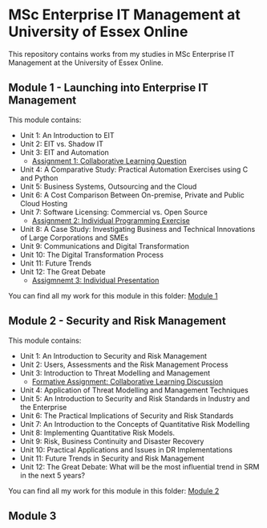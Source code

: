 # MSc Enterprise IT Management at University of Essex Online

This repository contains works from my studies in MSc Enterprise IT Management at the University of Essex Online.


## Module 1 - Launching into Enterprise IT Management

This module contains:
* Unit 1: An Introduction to EIT
* Unit 2: EIT vs. Shadow IT
* Unit 3: EIT and Automation
  * [Assignment 1: Collaborative Learning Question](https://github.com/TobiZeier/UoEO_MSc_EIM/tree/main/Module1_Launching_into_Enterprise_IT_Management/Assignment1/Assignment1.pdf)
* Unit 4: A Comparative Study: Practical Automation Exercises using C and Python
* Unit 5: Business Systems, Outsourcing and the Cloud
* Unit 6: A Cost Comparison Between On-premise, Private and Public Cloud Hosting
* Unit 7: Software Licensing: Commercial vs. Open Source
  * [Assignment 2: Individual Programming Exercise](https://github.com/TobiZeier/UoEO_MSc_EIM/tree/main/Module1_Launching_into_Enterprise_IT_Management/Assignment2)
* Unit 8: A Case Study: Investigating Business and Technical Innovations of Large Corporations and SMEs
* Unit 9: Communications and Digital Transformation
* Unit 10: The Digital Transformation Process
* Unit 11: Future Trends
* Unit 12: The Great Debate
  * [Assigmnemt 3: Individual Presentation](https://github.com/TobiZeier/UoEO_MSc_EIM/tree/main/Module1_Launching_into_Enterprise_IT_Management/Assignment3)

You can find all my work for this module in this folder: [Module 1](https://github.com/TobiZeier/UoEO_MSc_EIM/tree/main/Module1_Launching_into_Enterprise_IT_Management)

## Module 2 - Security and Risk Management

This module contains:
* Unit 1: An Introduction to Security and Risk Management
* Unit 2: Users, Assessments and the Risk Management Process
* Unit 3: Introduction to Threat Modelling and Management
  * [Formative Assignment: Collaborative Learning Discussion](https://github.com/TobiZeier/UoEO_MSc_EIM/blob/main/Module2_Security_and_Risk_Management/Collaborative%20Learning%20Discussion.pdf)
* Unit 4: Application of Threat Modelling and Management Techniques
* Unit 5: An Introduction to Security and Risk Standards in Industry and the Enterprise
* Unit 6: The Practical Implications of Security and Risk Standards
* Unit 7: An Introduction to the Concepts of Quantitative Risk Modelling
* Unit 8: Implementing Quantitative Risk Models.
* Unit 9: Risk, Business Continuity and Disaster Recovery
* Unit 10: Practical Applications and Issues in DR Implementations
* Unit 11: Future Trends in Security and Risk Management
* Unit 12: The Great Debate: What will be the most influential trend in SRM in the next 5 years?

You can find all my work for this module in this folder: [Module 2](https://github.com/TobiZeier/UoEO_MSc_EIM/tree/main/Module2_Security_and_Risk_Management)

## Module 3



